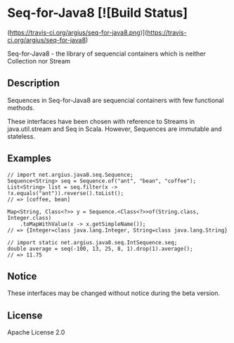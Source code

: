 Seq-for-Java8 [![Build Status]
========================================
(https://travis-ci.org/argius/seq-for-java8.png)](https://travis-ci.org/argius/seq-for-java8)

Seq-for-Java8 - the library of sequencial containers which is neither Collection nor Stream


Description
--------------------

Sequences in Seq-for-Java8 are sequencial containers with few functional methods.

These interfaces have been chosen with reference to Streams in java.util.stream and Seq in Scala.
However, Sequences are immutable and stateless.


Examples
--------------------

```
// import net.argius.java8.seq.Sequence;
Sequence<String> seq = Sequence.of("ant", "bean", "coffee");
List<String> list = seq.filter(x -> !x.equals("ant")).reverse().toList();
// => [coffee, bean]

Map<String, Class<?>> y = Sequence.<Class<?>>of(String.class, Integer.class)
    .toMapWithValue(x -> x.getSimpleName());
// => {Integer=class java.lang.Integer, String=class java.lang.String}

// import static net.argius.java8.seq.IntSequence.seq;
double average = seq(-100, 13, 25, 8, 1).drop(1).average();
// => 11.75
```


Notice
--------------------

These interfaces may be changed without notice during the beta version.


License
--------------------

Apache License 2.0
